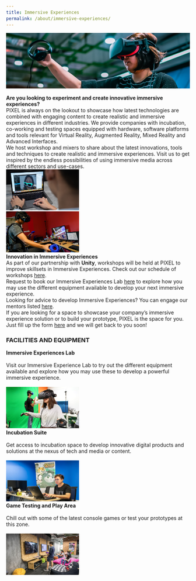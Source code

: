 ```yaml
---
title: Immersive Experiences
permalink: /about/immersive-experiences/
---
```

![1](/images/immersive-experiences/IME_Banner_1440-x-435.png)

<div class="row">
  <div class="column4">
    <b>Are you looking to experiment and create innovative immersive experiences?</b><br><div class="spacer"> </div>
PIXEL is always on the lookout to showcase how latest technologies are combined with engaging content to create realistic and immersive experiences in different industries. We provide companies with incubation, co-working and testing spaces equipped with hardware, software platforms and tools relevant for Virtual Reality, Augmented Reality, Mixed Reality and Advanced Interfaces. 
<br>
We host workshop and mixers to share about the latest innovations, tools and techniques to create realistic and immersive experiences. Visit us to get inspired by the endless possibilities of using immersive media across different sectors and use-cases.
  </div>
  <div class="column5">
    <img src="/images/immersive-experiences/IME_Img1_630-x-355.png" width="200">
  </div>
       </div>
<div class="row"><div class="spacer"> </div></div>       
<div class="row">
  <div class="column4">
    <img src="/images/immersive-experiences/IME_Img2_770x430.png" width="200">
  </div>
  <div class="column5">
    <b>Innovation in Immersive Experiences</b><br>
    <div class="spacer"> </div>
    As part of our partnership with <b>Unity</b>, workshops will be held at PIXEL to improve skillsets in Immersive Experiences. Check out our schedule of workshops <a href="/events/">here</a>.<br>
Request to book our Immersive Experiences Lab <a href="https://forms.cwp.gov.sg/venuerequest/ime" target="_blank">here</a> to explore how you may use the different equipment available to develop your next immersive experience.<br>
Looking for advice to develop Immersive Experiences? You can engage our mentors listed <a href="/community/mentorship-programme/">here</a>.<br>
If you are looking for a space to showcase your company’s immersive experience solution or to build your prototype, PIXEL is the space for you. Just fill up the form <a href="https://forms.cwp.gov.sg/venuerequest/FormNFJO7" target="_blank">here</a> and we will get back to you soon!
  </div></div>
<h3>FACILITIES AND EQUIPMENT</h3>
       
<div class="row">
  <div class="column">
    <div class="header"><b>Immersive Experiences Lab</b></div><br>
    <div class="para">Visit our Immersive Experience Lab to try out the different equipment available and explore how you may use these to develop a powerful immersive experience.</div><br>
         <img src="/images/facilities/facilities-and-equipment/Immersive-Experiences-Lab_630-x-355.png" width="200">
  </div>
  <div class="column">
    <div class="header"><b>Incubation Suite</b></div><br>
    <div class="para">Get access to incubation space to develop innovative digital products and solutions at the nexus of tech and media or content.</div><br><img src="/images/facilities/facilities-and-equipment/IMG_8040-suite.jpg" width="200">
  </div>
  <div class="column">
    <div class="header"><b>Game Testing and Play Area</b></div><br>
    <div class="para">Chill out with some of the latest console games or test your prototypes at this zone.</div><br><img src="/images/facilities/facilities-and-equipment/IMG_8057-Playtest-area.jpg" width="200">
    </div>
       </div>
